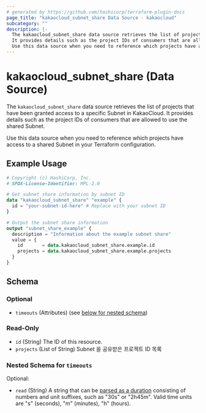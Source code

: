 ```yaml
---
# generated by https://github.com/hashicorp/terraform-plugin-docs
page_title: "kakaocloud_subnet_share Data Source - kakaocloud"
subcategory: ""
description: |-
  The kakaocloud_subnet_share data source retrieves the list of projects that have been granted access to a specific Subnet in KakaoCloud.
  It provides details such as the project IDs of consumers that are allowed to use the shared Subnet.
  Use this data source when you need to reference which projects have access to a shared Subnet in your Terraform configuration.
---
```


# kakaocloud_subnet_share (Data Source)

The `kakaocloud_subnet_share` data source retrieves the list of projects that have been granted access to a specific Subnet in KakaoCloud.
It provides details such as the project IDs of consumers that are allowed to use the shared Subnet.

Use this data source when you need to reference which projects have access to a shared Subnet in your Terraform configuration.

## Example Usage

```terraform
# Copyright (c) HashiCorp, Inc.
# SPDX-License-Identifier: MPL-2.0

# Get subnet share information by subnet ID
data "kakaocloud_subnet_share" "example" {
  id = "your-subnet-id-here" # Replace with your subnet ID
}

# Output the subnet share information
output "subnet_share_example" {
  description = "Information about the example subnet share"
  value = {
    id       = data.kakaocloud_subnet_share.example.id
    projects = data.kakaocloud_subnet_share.example.projects
  }
}
```

<!-- schema generated by tfplugindocs -->
## Schema

### Optional

- `timeouts` (Attributes) (see [below for nested schema](#nestedatt--timeouts))

### Read-Only

- `id` (String) The ID of this resource.
- `projects` (List of String) Subnet 을 공유받은 프로젝트 ID 목록

<a id="nestedatt--timeouts"></a>
### Nested Schema for `timeouts`

Optional:

- `read` (String) A string that can be [parsed as a duration](https://pkg.go.dev/time#ParseDuration) consisting of numbers and unit suffixes, such as "30s" or "2h45m". Valid time units are "s" (seconds), "m" (minutes), "h" (hours).
